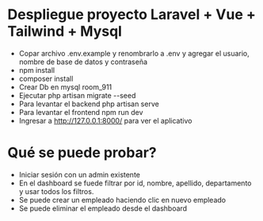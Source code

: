 # Despliegue proyecto Laravel + Vue + Tailwind + Mysql
 - Copar archivo .env.example y  renombrarlo a .env y agregar el usuario, nombre de base de datos y contraseña
 - npm install
 - composer install
 - Crear Db en mysql room_911
 - Ejecutar php artisan migrate --seed
 - Para levantar el backend php artisan serve
 - Para levantar el frontend npm run dev
 - Ingresar a http://127.0.0.1:8000/ para ver el aplicativo

# Qué se puede probar?
 - Iniciar sesión con un admin existente
 - En el dashboard se fuede filtrar por id, nombre, apellido, departamento y  usar todos los filtros.
 - Se puede crear un empleado haciendo clic en nuevo empleado
 - Se puede eliminar el empleado desde el dashboard
 